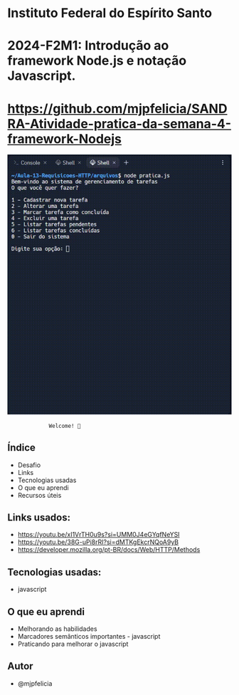 # Instituto Federal do Espírito Santo
# 2024-F2M1: Introdução ao framework Node.js e notação Javascript.
# https://github.com/mjpfelicia/SANDRA-Atividade-pratica-da-semana-4-framework-Nodejs

![Exemplo](/.lesson/assets/img/Pratica4.gif)

                 Welcome! 👋

## Índice

- Desafio
- Links
- Tecnologias usadas
- O que eu aprendi
- Recursos úteis



## Links usados:

- https://youtu.be/xI1VrTH0u9s?si=UMM0J4eGYqfNeYSI
- https://youtu.be/38G-uPi8rRI?si=dMTKgEkcrNQoA9yB
- https://developer.mozilla.org/pt-BR/docs/Web/HTTP/Methods




## Tecnologias usadas:
- javascript

## O que eu aprendi

- Melhorando as habilidades
- Marcadores semânticos importantes - javascript 
- Praticando para melhorar o javascript

## Autor
- @mjpfelicia
